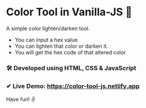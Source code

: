 # Color Tool in Vanilla-JS 🌈
 
 A simple color lighten/darken tool. 
 - You can input a hex value.
 - You can lighten that color or darken it.
 - You will get the hex code of that altered color.
 
 
 ### 🛠 Developed using HTML, CSS & JavaScript
 
 ### ✔ Live Demo: https://color-tool-js.netlify.app
 
 Have fun! ✌
 
